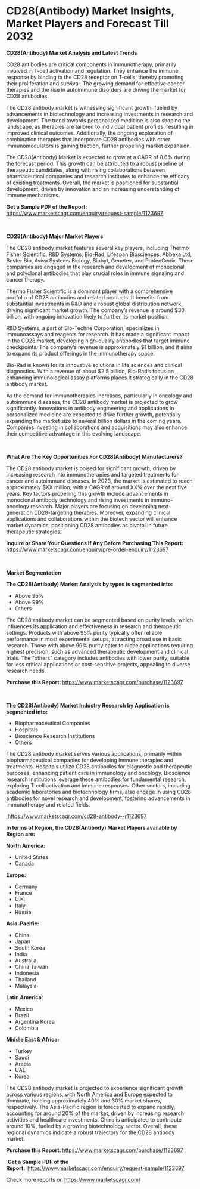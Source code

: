 <p><h1>CD28(Antibody) Market Insights, Market Players and Forecast Till 2032</h1></p><p><strong>CD28(Antibody) Market Analysis and Latest Trends</strong></p>
<p><p>CD28 antibodies are critical components in immunotherapy, primarily involved in T-cell activation and regulation. They enhance the immune response by binding to the CD28 receptor on T-cells, thereby promoting their proliferation and survival. The growing demand for effective cancer therapies and the rise in autoimmune disorders are driving the market for CD28 antibodies.</p><p>The CD28 antibody market is witnessing significant growth, fueled by advancements in biotechnology and increasing investments in research and development. The trend towards personalized medicine is also shaping the landscape, as therapies are tailored to individual patient profiles, resulting in improved clinical outcomes. Additionally, the ongoing exploration of combination therapies that incorporate CD28 antibodies with other immunomodulators is gaining traction, further propelling market expansion. </p><p>The CD28(Antibody) Market is expected to grow at a CAGR of 8.6% during the forecast period. This growth can be attributed to a robust pipeline of therapeutic candidates, along with rising collaborations between pharmaceutical companies and research institutes to enhance the efficacy of existing treatments. Overall, the market is positioned for substantial development, driven by innovation and an increasing understanding of immune mechanisms.</p></p>
<p><strong>Get a Sample PDF of the Report:&nbsp;</strong> <a href="https://www.marketscagr.com/enquiry/request-sample/1123697?utm_campaign=2307&utm_medium=2&utm_source=Github&utm_content=ia&utm_term=03032025&utm_id=cd28antibody">https://www.marketscagr.com/enquiry/request-sample/1123697</a></p>
<p>&nbsp;</p>
<p><strong>CD28(Antibody) Major Market Players</strong></p>
<p><p>The CD28 antibody market features several key players, including Thermo Fisher Scientific, R&D Systems, Bio-Rad, Lifespan Biosciences, Abbexa Ltd, Boster Bio, Aviva Systems Biology, Biobyt, Genetex, and ProteoGenix. These companies are engaged in the research and development of monoclonal and polyclonal antibodies that play crucial roles in immune signaling and cancer therapy.</p><p>Thermo Fisher Scientific is a dominant player with a comprehensive portfolio of CD28 antibodies and related products. It benefits from substantial investments in R&D and a robust global distribution network, driving significant market growth. The company’s revenue is around $30 billion, with ongoing innovation likely to further its market position.</p><p>R&D Systems, a part of Bio-Techne Corporation, specializes in immunoassays and reagents for research. It has made a significant impact in the CD28 market, developing high-quality antibodies that target immune checkpoints. The company’s revenue is approximately $1 billion, and it aims to expand its product offerings in the immunotherapy space.</p><p>Bio-Rad is known for its innovative solutions in life sciences and clinical diagnostics. With a revenue of about $2.5 billion, Bio-Rad’s focus on enhancing immunological assay platforms places it strategically in the CD28 antibody market.</p><p>As the demand for immunotherapies increases, particularly in oncology and autoimmune diseases, the CD28 antibody market is projected to grow significantly. Innovations in antibody engineering and applications in personalized medicine are expected to drive further growth, potentially expanding the market size to several billion dollars in the coming years. Companies investing in collaborations and acquisitions may also enhance their competitive advantage in this evolving landscape.</p></p>
<p>&nbsp;</p>
<p><strong>What Are The Key Opportunities For CD28(Antibody) Manufacturers?</strong></p>
<p><p>The CD28 antibody market is poised for significant growth, driven by increasing research into immunotherapies and targeted treatments for cancer and autoimmune diseases. In 2023, the market is estimated to reach approximately $XX million, with a CAGR of around XX% over the next five years. Key factors propelling this growth include advancements in monoclonal antibody technology and rising investments in immuno-oncology research. Major players are focusing on developing next-generation CD28-targeting therapies. Moreover, expanding clinical applications and collaborations within the biotech sector will enhance market dynamics, positioning CD28 antibodies as pivotal in future therapeutic strategies.</p></p>
<p><strong>Inquire or Share Your Questions If Any Before Purchasing This Report:</strong> <a href="https://www.marketscagr.com/enquiry/pre-order-enquiry/1123697?utm_campaign=2307&utm_medium=2&utm_source=Github&utm_content=ia&utm_term=03032025&utm_id=cd28antibody">https://www.marketscagr.com/enquiry/pre-order-enquiry/1123697</a></p>
<p>&nbsp;</p>
<p><strong>Market Segmentation</strong></p>
<p><strong>The CD28(Antibody) Market Analysis by types is segmented into:</strong></p>
<p><ul><li>Above 95%</li><li>Above 99%</li><li>Others</li></ul></p>
<p><p>The CD28 antibody market can be segmented based on purity levels, which influences its application and effectiveness in research and therapeutic settings. Products with above 95% purity typically offer reliable performance in most experimental setups, attracting broad use in basic research. Those with above 99% purity cater to niche applications requiring highest precision, such as advanced therapeutic development and clinical trials. The "others" category includes antibodies with lower purity, suitable for less critical applications or cost-sensitive projects, appealing to diverse research needs.</p></p>
<p><strong>Purchase this Report:&nbsp;</strong><a href="https://www.marketscagr.com/purchase/1123697?utm_campaign=2307&utm_medium=2&utm_source=Github&utm_content=ia&utm_term=03032025&utm_id=cd28antibody">https://www.marketscagr.com/purchase/1123697</a></p>
<p>&nbsp;</p>
<p><strong>The CD28(Antibody) Market Industry Research by Application is segmented into:</strong></p>
<p><ul><li>Biopharmaceutical Companies</li><li>Hospitals</li><li>Bioscience Research Institutions</li><li>Others</li></ul></p>
<p><p>The CD28 antibody market serves various applications, primarily within biopharmaceutical companies for developing immune therapies and treatments. Hospitals utilize CD28 antibodies for diagnostic and therapeutic purposes, enhancing patient care in immunology and oncology. Bioscience research institutions leverage these antibodies for fundamental research, exploring T-cell activation and immune responses. Other sectors, including academic laboratories and biotechnology firms, also engage in using CD28 antibodies for novel research and development, fostering advancements in immunotherapy and related fields.</p></p>
<p><a href="https://www.marketscagr.com/cd28-antibody--r1123697?utm_campaign=2307&utm_medium=2&utm_source=Github&utm_content=ia&utm_term=03032025&utm_id=cd28antibody">&nbsp;https://www.marketscagr.com/cd28-antibody--r1123697</a></p>
<p><strong>In terms of Region, the CD28(Antibody) Market Players available by Region are:</strong></p>
<p>
    <p> <strong> North America: </strong>
        <ul>
            <li>United States</li>
            <li>Canada</li>
        </ul>
        </p> 
    <p> <strong> Europe: </strong>
        <ul>
            <li>Germany</li>
            <li>France</li>
            <li>U.K.</li>
            <li>Italy</li>
            <li>Russia</li>
        </ul>
        </p> 
    <p> <strong> Asia-Pacific: </strong>
        <ul>
            <li>China</li>
            <li>Japan</li>
            <li>South Korea</li>
            <li>India</li>
            <li>Australia</li>
            <li>China Taiwan</li>
            <li>Indonesia</li>
            <li>Thailand</li>
            <li>Malaysia</li>
        </ul>
        </p> 
    <p> <strong> Latin America: </strong>
        <ul>
            <li>Mexico</li>
            <li>Brazil</li>
            <li>Argentina Korea</li>
            <li>Colombia</li>
        </ul>
        </p> 
    <p> <strong> Middle East & Africa: </strong>
        <ul>
            <li>Turkey</li>
            <li>Saudi</li>
            <li>Arabia</li>
            <li>UAE</li>
            <li>Korea</li>
        </ul>
    </p>
    </p>
<p><p>The CD28 antibody market is projected to experience significant growth across various regions, with North America and Europe expected to dominate, holding approximately 40% and 30% market shares, respectively. The Asia-Pacific region is forecasted to expand rapidly, accounting for around 20% of the market, driven by increasing research activities and healthcare investments. China is anticipated to contribute around 10%, fueled by a growing biotechnology sector. Overall, these regional dynamics indicate a robust trajectory for the CD28 antibody market.</p></p>
<p><strong>Purchase this Report: </strong><a href="https://www.marketscagr.com/purchase/1123697?utm_campaign=2307&utm_medium=2&utm_source=Github&utm_content=ia&utm_term=03032025&utm_id=cd28antibody">https://www.marketscagr.com/purchase/1123697</a></p>
<p>&nbsp;<strong>Get a Sample PDF of the Report:&nbsp;&nbsp;</strong><a href="https://www.marketscagr.com/enquiry/request-sample/1123697?utm_campaign=2307&utm_medium=2&utm_source=Github&utm_content=ia&utm_term=03032025&utm_id=cd28antibody">https://www.marketscagr.com/enquiry/request-sample/1123697</a></p>
<p><strong></strong></p>
<p>Check more reports on <a href="https://www.marketscagr.com/?utm_campaign=2307&utm_medium=2&utm_source=Github&utm_content=ia&utm_term=03032025&utm_id=cd28antibody">https://www.marketscagr.com/</a></p>